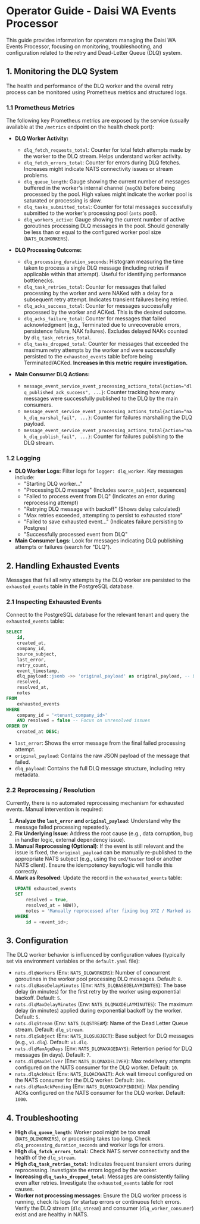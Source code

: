 # Operator Guide - Daisi WA Events Processor

This guide provides information for operators managing the Daisi WA Events Processor, focusing on monitoring, troubleshooting, and configuration related to the retry and Dead-Letter Queue (DLQ) system.

## 1. Monitoring the DLQ System

The health and performance of the DLQ worker and the overall retry process can be monitored using Prometheus metrics and structured logs.

### 1.1 Prometheus Metrics

The following key Prometheus metrics are exposed by the service (usually available at the `/metrics` endpoint on the health check port):

*   **DLQ Worker Activity:**
    *   `dlq_fetch_requests_total`: Counter for total fetch attempts made by the worker to the DLQ stream. Helps understand worker activity.
    *   `dlq_fetch_errors_total`: Counter for errors during DLQ fetches. Increases might indicate NATS connectivity issues or stream problems.
    *   `dlq_queue_length`: Gauge showing the current number of messages buffered in the worker's internal channel (`msgCh`) before being processed by the pool. High values might indicate the worker pool is saturated or processing is slow.
    *   `dlq_tasks_submitted_total`: Counter for total messages successfully submitted to the worker's processing pool (`ants` pool).
    *   `dlq_workers_active`: Gauge showing the current number of active goroutines processing DLQ messages in the pool. Should generally be less than or equal to the configured worker pool size (`NATS_DLQWORKERS`).

*   **DLQ Processing Outcome:**
    *   `dlq_processing_duration_seconds`: Histogram measuring the time taken to process a single DLQ message (including retries if applicable within that attempt). Useful for identifying performance bottlenecks.
    *   `dlq_task_retries_total`: Counter for messages that failed processing by the worker and were NAKed with a delay for a subsequent retry attempt. Indicates transient failures being retried.
    *   `dlq_acks_success_total`: Counter for messages successfully processed by the worker and ACKed. This is the desired outcome.
    *   `dlq_acks_failure_total`: Counter for messages that failed acknowledgment (e.g., Terminated due to unrecoverable errors, persistence failure, NAK failures). Excludes delayed NAKs counted by `dlq_task_retries_total`.
    *   `dlq_tasks_dropped_total`: Counter for messages that exceeded the maximum retry attempts by the worker and were successfully persisted to the `exhausted_events` table before being Terminated/ACKed. **Increases in this metric require investigation.**

*   **Main Consumer DLQ Actions:**
    *   `message_event_service_event_processing_actions_total{action="dlq_published_ack_success", ...}`: Counter tracking how many messages were successfully published to the DLQ by the main consumers.
    *   `message_event_service_event_processing_actions_total{action="nak_dlq_marshal_fail", ...}`: Counter for failures marshalling the DLQ payload.
    *   `message_event_service_event_processing_actions_total{action="nak_dlq_publish_fail", ...}`: Counter for failures publishing to the DLQ stream.

### 1.2 Logging

- **DLQ Worker Logs:** Filter logs for `logger: dlq_worker`. Key messages include:
    - "Starting DLQ worker..."
    - "Processing DLQ message" (Includes `source_subject`, sequences)
    - "Failed to process event from DLQ" (Indicates an error during reprocessing attempt)
    - "Retrying DLQ message with backoff" (Shows delay calculated)
    - "Max retries exceeded, attempting to persist to exhausted store"
    - "Failed to save exhausted event..." (Indicates failure persisting to Postgres)
    - "Successfully processed event from DLQ"
- **Main Consumer Logs:** Look for messages indicating DLQ publishing attempts or failures (search for "DLQ").

## 2. Handling Exhausted Events

Messages that fail all retry attempts by the DLQ worker are persisted to the `exhausted_events` table in the PostgreSQL database.

### 2.1 Inspecting Exhausted Events

Connect to the PostgreSQL database for the relevant tenant and query the `exhausted_events` table:

```sql
SELECT
    id,
    created_at,
    company_id,
    source_subject,
    last_error,
    retry_count,
    event_timestamp,
    dlq_payload::jsonb ->> 'original_payload' as original_payload, -- Extract original payload
    resolved,
    resolved_at,
    notes
FROM
    exhausted_events
WHERE
    company_id = '<tenant_company_id>'
    AND resolved = false -- Focus on unresolved issues
ORDER BY
    created_at DESC;

```

- `last_error`: Shows the error message from the final failed processing attempt.
- `original_payload`: Contains the raw JSON payload of the message that failed.
- `dlq_payload`: Contains the full DLQ message structure, including retry metadata.

### 2.2 Reprocessing / Resolution

Currently, there is no automated reprocessing mechanism for exhausted events. Manual intervention is required:

1.  **Analyze the `last_error` and `original_payload`**: Understand why the message failed processing repeatedly.
2.  **Fix Underlying Issue**: Address the root cause (e.g., data corruption, bug in handler logic, external dependency issue).
3.  **Manual Reprocessing (Optional)**: If the event is still relevant and the issue is fixed, the `original_payload` can be manually re-published to the appropriate NATS subject (e.g., using the `cmd/tester` tool or another NATS client). Ensure the idempotency keys/logic will handle this correctly.
4.  **Mark as Resolved**: Update the record in the `exhausted_events` table:
    ```sql
    UPDATE exhausted_events
    SET
        resolved = true,
        resolved_at = NOW(),
        notes = 'Manually reprocessed after fixing bug XYZ / Marked as resolved, data no longer needed.'
    WHERE
        id = <event_id>;
    ```

## 3. Configuration

The DLQ worker behavior is influenced by configuration values (typically set via environment variables or the `default.yaml` file):

*   `nats.dlqWorkers` (Env: `NATS_DLQWORKERS`): Number of concurrent goroutines in the worker pool processing DLQ messages. Default: `8`.
*   `nats.dlqBaseDelayMinutes` (Env: `NATS_DLQBASEDELAYMINUTES`): The base delay (in minutes) for the first retry by the worker using exponential backoff. Default: `5`.
*   `nats.dlqMaxDelayMinutes` (Env: `NATS_DLQMAXDELAYMINUTES`): The maximum delay (in minutes) applied during exponential backoff by the worker. Default: `5`.
*   `nats.dlqStream` (Env: `NATS_DLQSTREAM`): Name of the Dead Letter Queue stream. Default: `dlq_stream`.
*   `nats.dlqSubject` (Env: `NATS_DLQSUBJECT`): Base subject for DLQ messages (e.g., `v1.dlq`). Default: `v1.dlq`.
*   `nats.dlqMaxAgeDays` (Env: `NATS_DLQMAXAGEDAYS`): Retention period for DLQ messages (in days). Default: `7`.
*   `nats.dlqMaxDeliver` (Env: `NATS_DLQMAXDELIVER`): Max redelivery attempts configured on the NATS consumer for the DLQ worker. Default: `10`.
*   `nats.dlqAckWait` (Env: `NATS_DLQACKWAIT`): Ack wait timeout configured on the NATS consumer for the DLQ worker. Default: `30s`.
*   `nats.dlqMaxAckPending` (Env: `NATS_DLQMAXACKPENDING`): Max pending ACKs configured on the NATS consumer for the DLQ worker. Default: `1000`.

## 4. Troubleshooting

*   **High `dlq_queue_length`**: Worker pool might be too small (`NATS_DLQWORKERS`), or processing takes too long. Check `dlq_processing_duration_seconds` and worker logs for errors.
*   **High `dlq_fetch_errors_total`**: Check NATS server connectivity and the health of the `dlq_stream`.
*   **High `dlq_task_retries_total`**: Indicates frequent transient errors during reprocessing. Investigate the errors logged by the worker.
*   **Increasing `dlq_tasks_dropped_total`**: Messages are consistently failing even after retries. Investigate the `exhausted_events` table for root causes.
*   **Worker not processing messages**: Ensure the DLQ worker process is running, check its logs for startup errors or continuous fetch errors. Verify the DLQ stream (`dlq_stream`) and consumer (`dlq_worker_consumer`) exist and are healthy in NATS. 